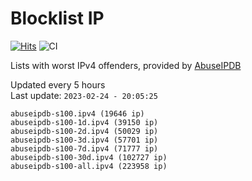 # Blocklist IP

[![Hits](https://hits.seeyoufarm.com/api/count/incr/badge.svg?url=https%3A%2F%2Fgithub.com%2Fborestad%2Fblocklist-ip%2F&count_bg=%2379C83D&title_bg=%23555555&icon=&icon_color=%23E7E7E7&title=hits&edge_flat=false)](https://hits.seeyoufarm.com)  ![CI](https://img.shields.io/github/workflow/status/borestad/blocklist-ip/CI?style=flat-square)

Lists with worst IPv4 offenders, provided by [AbuseIPDB](https://www.abuseipdb.com/)

<!-- FOOTER-PLACEHOLDER -->
Updated every 5 hours<br>
Last update: `2023-02-24 - 20:05:25`
```
abuseipdb-s100.ipv4 (19646 ip)
abuseipdb-s100-1d.ipv4 (39150 ip)
abuseipdb-s100-2d.ipv4 (50029 ip)
abuseipdb-s100-3d.ipv4 (57701 ip)
abuseipdb-s100-7d.ipv4 (71777 ip)
abuseipdb-s100-30d.ipv4 (102727 ip)
abuseipdb-s100-all.ipv4 (223958 ip)
```
